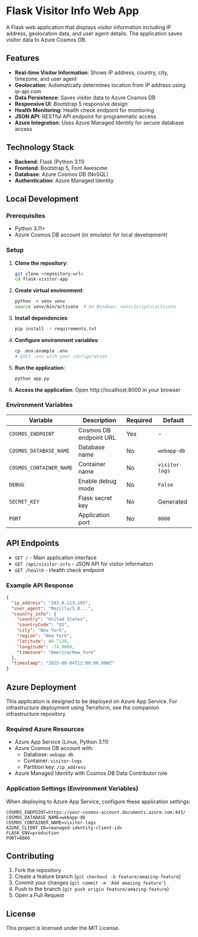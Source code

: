 # Flask Visitor Info Web App

A Flask web application that displays visitor information including IP address, geolocation data, and user agent details. The application saves visitor data to Azure Cosmos DB.

## Features

- **Real-time Visitor Information**: Shows IP address, country, city, timezone, and user agent
- **Geolocation**: Automatically determines location from IP address using ip-api.com
- **Data Persistence**: Saves visitor data to Azure Cosmos DB
- **Responsive UI**: Bootstrap 5 responsive design
- **Health Monitoring**: Health check endpoint for monitoring
- **JSON API**: RESTful API endpoint for programmatic access
- **Azure Integration**: Uses Azure Managed Identity for secure database access

## Technology Stack

- **Backend**: Flask (Python 3.11)
- **Frontend**: Bootstrap 5, Font Awesome
- **Database**: Azure Cosmos DB (NoSQL)
- **Authentication**: Azure Managed Identity

## Local Development

### Prerequisites

- Python 3.11+
- Azure Cosmos DB account (or emulator for local development)

### Setup

1. **Clone the repository**:
   ```bash
   git clone <repository-url>
   cd flask-visitor-app
   ```

2. **Create virtual environment**:
   ```bash
   python -m venv venv
   source venv/bin/activate  # On Windows: venv\Scripts\activate
   ```

3. **Install dependencies**:
   ```bash
   pip install -r requirements.txt
   ```

4. **Configure environment variables**:
   ```bash
   cp .env.example .env
   # Edit .env with your configuration
   ```

5. **Run the application**:
   ```bash
   python app.py
   ```

6. **Access the application**:
   Open http://localhost:8000 in your browser

### Environment Variables

| Variable | Description | Required | Default |
|----------|-------------|----------|---------|
| `COSMOS_ENDPOINT` | Cosmos DB endpoint URL | Yes | - |
| `COSMOS_DATABASE_NAME` | Database name | No | `webapp-db` |
| `COSMOS_CONTAINER_NAME` | Container name | No | `visitor-logs` |
| `DEBUG` | Enable debug mode | No | `False` |
| `SECRET_KEY` | Flask secret key | No | Generated |
| `PORT` | Application port | No | `8000` |

## API Endpoints

- `GET /` - Main application interface
- `GET /api/visitor-info` - JSON API for visitor information
- `GET /health` - Health check endpoint

### Example API Response

```json
{
  "ip_address": "203.0.113.195",
  "user_agent": "Mozilla/5.0...",
  "country_info": {
    "country": "United States",
    "countryCode": "US",
    "city": "New York",
    "region": "New York",
    "latitude": 40.7128,
    "longitude": -74.0060,
    "timezone": "America/New_York"
  },
  "timestamp": "2025-08-04T12:00:00.000Z"
}
```

## Azure Deployment

This application is designed to be deployed on Azure App Service. For infrastructure deployment using Terraform, see the companion infrastructure repository.

### Required Azure Resources

- Azure App Service (Linux, Python 3.11)
- Azure Cosmos DB account with:
  - Database: `webapp-db`
  - Container: `visitor-logs`
  - Partition key: `/ip_address`
- Azure Managed Identity with Cosmos DB Data Contributor role

### Application Settings (Environment Variables)

When deploying to Azure App Service, configure these application settings:

```
COSMOS_ENDPOINT=https://your-cosmos-account.documents.azure.com:443/
COSMOS_DATABASE_NAME=webapp-db
COSMOS_CONTAINER_NAME=visitor-logs
AZURE_CLIENT_ID=<managed-identity-client-id>
FLASK_ENV=production
PORT=8000
```

## Contributing

1. Fork the repository
2. Create a feature branch (`git checkout -b feature/amazing-feature`)
3. Commit your changes (`git commit -m 'Add amazing feature'`)
4. Push to the branch (`git push origin feature/amazing-feature`)
5. Open a Pull Request

## License

This project is licensed under the MIT License.
